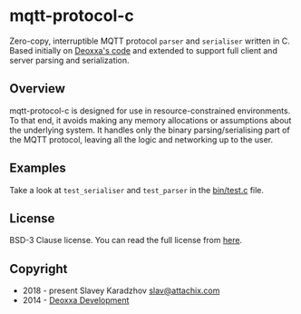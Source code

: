 # mqtt-protocol-c

Zero-copy, interruptible MQTT protocol `parser` and `serialiser` written in C.
Based initially on [Deoxxa's code](https://github.com/deoxxa/mqtt-protocol-c/)
and extended to support full client and server parsing and serialization.

## Overview

mqtt-protocol-c is designed for use in resource-constrained environments. To
that end, it avoids making any memory allocations or assumptions about the
underlying system. It handles only the binary parsing/serialising part of the
MQTT protocol, leaving all the logic and networking up to the user.

## Examples

Take a look at `test_serialiser` and `test_parser` in the [bin/test.c](bin/test.c) file.

## License
BSD-3 Clause license. You can read the full license from [here](LICENSE.md).

## Copyright
- 2018 - present Slavey Karadzhov <slav@attachix.com>
- 2014 - [Deoxxa Development](https://github.com/deoxxa/mqtt-protocol-c/)